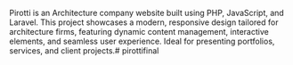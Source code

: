 Pirotti is an Architecture company website built using PHP, JavaScript, and Laravel. This project showcases a modern, responsive design tailored for architecture firms, featuring dynamic content management, interactive elements, and seamless user experience. Ideal for presenting portfolios, services, and client projects.# pirottifinal
